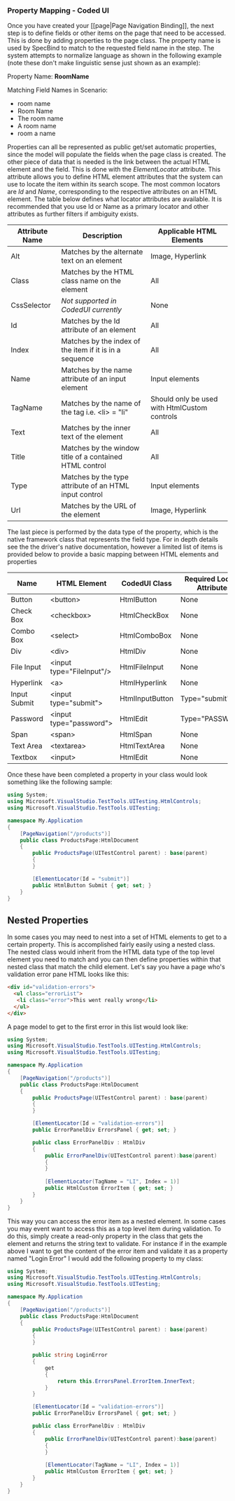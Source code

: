 ### Property Mapping - Coded UI

Once you have created your [[page|Page Navigation Binding]], the next step is to define fields or other items on the page that need to be accessed. This is done by adding properties to the page class. The property name is used by SpecBind to match to the requested field name in the step. The system attempts to normalize language as shown in the following example (note these don't make linguistic sense just shown as an example):

Property Name: **RoomName**

Matching Field Names in Scenario:

* room name
* Room Name
* The room name
* A room name
* room a name

Properties can all be represented as public get/set automatic properties, since the model will populate the fields when the page class is created. The other piece of data that is needed is the link between the actual HTML element and the field. This is done with the *ElementLocator* attribute. This attribute allows you to define HTML element attributes that the system can use to locate the item within its search scope. The most common locators are *Id* and *Name*, corresponding to the respective attributes on an HTML element. The table below defines what locator attributes are available. It is recommended that you use Id or Name as a primary locator and other attributes as further filters if ambiguity exists.

|Attribute Name|Description|Applicable HTML Elements|
|--------------|-----------|------------------------|
| Alt | Matches by the alternate text on an element | Image, Hyperlink |
| Class | Matches by the HTML class name on the element | All |
| CssSelector | *Not supported in CodedUI currently* | None |
| Id | Matches by the Id attribute of an element| All |
| Index | Matches by the index of the item if it is in a sequence | All |
| Name | Matches by the name attribute of an input element | Input elements |
| TagName | Matches by the name of the tag i.e. \<li\> = "li" | Should only be used with HtmlCustom controls |
| Text | Matches by the inner text of the element | All |
| Title | Matches by the window title of a contained HTML control | All |
| Type | Matches by the type attribute of an HTML input control | Input elements |
| Url | Matches by the URL of the element | Image, Hyperlink |

The last piece is performed by the data type of the property, which is the native framework class that represents the field type. For in depth details see the the driver's native documentation, however a limited list of items is provided below to provide a basic mapping between HTML elements and properties

| Name | HTML Element | CodedUI Class | Required Locator Attributes |
|------|--------------|---------------|-----------------------------|
| Button | \<button\> | HtmlButton | None |
| Check Box | \<checkbox\> | HtmlCheckBox | None |
| Combo Box | \<select\> | HtmlComboBox | None |
| Div | \<div\> | HtmlDiv | None |
| File Input | \<input type="FileInput"/> | HtmlFileInput | None |
| Hyperlink | \<a\> | HtmlHyperlink | None |
| Input Submit | \<input type="submit"\> | HtmlInputButton | Type="submit" |
| Password | \<input type="password"\> | HtmlEdit | Type="PASSWORD" |
| Span | \<span\> | HtmlSpan | None |
| Text Area | \<textarea\> | HtmlTextArea | None |
| Textbox | \<input\> | HtmlEdit | None |

Once these have been completed a property in your class would look something like the following sample:

```C#
using System;
using Microsoft.VisualStudio.TestTools.UITesting.HtmlControls;
using Microsoft.VisualStudio.TestTools.UITesting;

namespace My.Application
{
	[PageNavigation("/products")]
	public class ProductsPage:HtmlDocument
	{
		public ProductsPage(UITestControl parent) : base(parent)
		{
		}

		[ElementLocator(Id = "submit")]
		public HtmlButton Submit { get; set; }
	}
}
```

## Nested Properties

In some cases you may need to nest into a set of HTML elements to get to a certain property. This is accomplished fairly easily using a nested class. The nested class would inherit from the HTML data type of the top level element you need to match and you can then define properties within that nested class that match the child element. Let's say you have a page who's validation error pane HTML looks like this:

```HTML
<div id="validation-errors">
  <ul class="errorList">
   <li class="error">This went really wrong</li>
  </ul>
</div>
```

A page model to get to the first error in this list would look like:


```C#
using System;
using Microsoft.VisualStudio.TestTools.UITesting.HtmlControls;
using Microsoft.VisualStudio.TestTools.UITesting;

namespace My.Application
{
	[PageNavigation("/products")]
	public class ProductsPage:HtmlDocument
	{
		public ProductsPage(UITestControl parent) : base(parent)
		{
		}

		[ElementLocator(Id = "validation-errors")]
		public ErrorPanelDiv ErrorsPanel { get; set; }

		public class ErrorPanelDiv : HtmlDiv
		{
			public ErrorPanelDiv(UITestControl parent):base(parent)
			{
			}
			
			[ElementLocator(TagName = "LI", Index = 1)]
			public HtmlCustom ErrorItem { get; set; }
		}
	}
}
```

This way you can access the error item as a nested element. In some cases you may event want to access this as a top level item during validation. To do this, simply create a read-only property in the class that gets the element and returns the string text to validate. For instance if in the example above I want to get the content of the error item and validate it as a property named "Login Error" I would add the following property to my class:

```C#
using System;
using Microsoft.VisualStudio.TestTools.UITesting.HtmlControls;
using Microsoft.VisualStudio.TestTools.UITesting;

namespace My.Application
{
	[PageNavigation("/products")]
	public class ProductsPage:HtmlDocument
	{
		public ProductsPage(UITestControl parent) : base(parent)
		{
		}

		public string LoginError
		{
			get
			{
				return this.ErrorsPanel.ErrorItem.InnerText;
			}
		}

		[ElementLocator(Id = "validation-errors")]
		public ErrorPanelDiv ErrorsPanel { get; set; }

		public class ErrorPanelDiv : HtmlDiv
		{
			public ErrorPanelDiv(UITestControl parent):base(parent)
			{
			}
			
			[ElementLocator(TagName = "LI", Index = 1)]
			public HtmlCustom ErrorItem { get; set; }
		}
	}
}
```